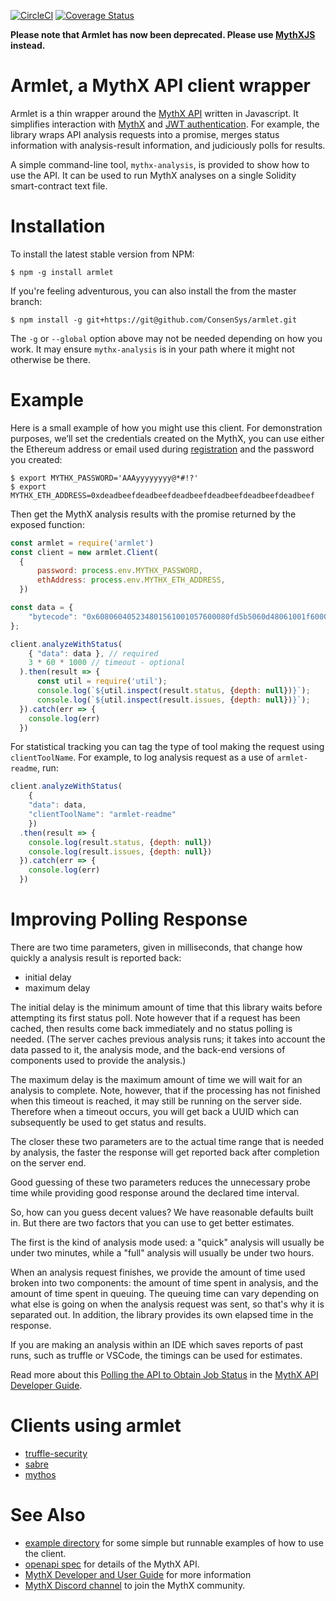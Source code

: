 [![CircleCI](https://circleci.com/gh/ConsenSys/armlet.svg?style=svg)](https://circleci.com/gh/ConsenSys/armlet)
[![Coverage Status](https://coveralls.io/repos/github/ConsenSys/armlet/badge.svg?branch=master)](https://coveralls.io/github/ConsenSys/armlet?branch=master)

**Please note that Armlet has now been deprecated. Please use [MythXJS](https://github.com/ConsenSys/mythxjs) instead.**

# Armlet, a MythX API client wrapper

Armlet is a thin wrapper around the [MythX API](https://api.mythx.io/v1/openapi) written in Javascript. It simplifies interaction with [MythX](https://mythx.io/) and [JWT authentication](https://jwt.io/introduction/). For example, the library wraps API analysis requests into a promise, merges status information with analysis-result information, and judiciously polls for results.

A simple command-line tool, `mythx-analysis`, is provided to show how to use the API. It can be used to run MythX analyses on a single Solidity smart-contract text file.

# Installation

To install the latest stable version from NPM:

```
$ npm -g install armlet
```

If you're feeling adventurous, you can also install the from the master branch:

```
$ npm install -g git+https://git@github.com/ConsenSys/armlet.git
```

The `-g` or `--global` option above may not be needed depending on how you work. It may ensure `mythx-analysis` is in your path where it might not otherwise be there.

# Example

Here is a small example of how you might use this client. For demonstration purposes, we’ll set the credentials created on the MythX, you can use either the Ethereum address or email used during
[registration](https://docs.mythx.io/en/latest/main/getting-started.html#how-do-i-sign-up) and the password you created:


```console
$ export MYTHX_PASSWORD='AAAyyyyyyyy@*#!?'
$ export MYTHX_ETH_ADDRESS=0xdeadbeefdeadbeefdeadbeefdeadbeefdeadbeefdeadbeef
```

Then get the MythX analysis results with the promise returned by
the exposed function:

```javascript
const armlet = require('armlet')
const client = new armlet.Client(
  {
      password: process.env.MYTHX_PASSWORD,
      ethAddress: process.env.MYTHX_ETH_ADDRESS,
  })

const data = {
    "bytecode": "0x608060405234801561001057600080fd5b5060d48061001f6000396000f3fe608060405260043610603f576000357c0100000000000000000000000000000000000000000000000000000000900463ffffffff16806338d94193146044575b600080fd5b348015604f57600080fd5b50607960048036036020811015606457600080fd5b8101908080359060200190929190505050608f565b6040518082815260200191505060405180910390f35b600081600881101515609d57fe5b01600091509050548156fea165627a7a723058206f554b09240c9771a583534d72575fcfb4623ab4df3ddc139442047795fd383b0029",
};

client.analyzeWithStatus(
    { "data": data }, // required
    3 * 60 * 1000 // timeout - optional
  ).then(result => {
	  const util = require('util');
	  console.log(`${util.inspect(result.status, {depth: null})}`);
	  console.log(`${util.inspect(result.issues, {depth: null})}`);
  }).catch(err => {
    console.log(err)
  })
```

For statistical tracking you can tag the type of tool making the request using `clientToolName`.
For example, to log analysis request as a use of `armlet-readme`, run:

```javascript
client.analyzeWithStatus(
    {
	"data": data,
	"clientToolName": "armlet-readme"
    })
  .then(result => {
    console.log(result.status, {depth: null})
    console.log(result.issues, {depth: null})
  }).catch(err => {
    console.log(err)
  })
```

# Improving Polling Response

There are two time parameters, given in milliseconds, that change how quickly a analysis result is reported back:

* initial delay
* maximum delay

The initial delay is the minimum amount of time that this library
waits before attempting its first status poll. Note however that if a
request has been cached, then results come back immediately and no
status polling is needed.  (The server caches previous analysis runs;
it takes into account the data passed to it, the analysis mode, and the
back-end versions of components used to provide the analysis.)

The maximum delay is the maximum amount of time we will wait for an
analysis to complete. Note, however, that if the processing has not
finished when this timeout is reached, it may still be running on the
server side. Therefore when a timeout occurs, you will get back a
UUID which can subsequently be used to get status and results.

The closer these two parameters are to the actual time range that is
needed by analysis, the faster the response will get reported back
after completion on the server end.

Good guessing of these two parameters reduces the
unnecessary probe time while providing good response around the declared
time interval.

So, how can you guess decent values? We have reasonable defaults built
in. But there are two factors that you can use to get better estimates.

The first is the kind of analysis mode used: a "quick" analysis will
usually be under two minutes, while a "full" analysis will usually be
under two hours.

When an analysis request finishes, we provide the amount of time used
broken into two components: the amount of time spent in analysis, and
the amount of time spent in queuing. The queuing time can vary
depending on what else is going on when the analysis request
was sent, so that's why it is separated out. In addition, the
library provides its own elapsed time in the response.

If you are making an analysis within an IDE which saves reports of
past runs, such as truffle or VSCode, the timings can be used for
estimates.

Read more about this [Polling the API to Obtain Job Status](https://docs.mythx.io/en/latest/main/building-security-tools-on-mythx.html?polling-the-api-to-obtain-job-status) in the [MythX API Developer Guide](https://docs.mythx.io/en/latest/main/building-security-tools-on-mythx.html).


# Clients using armlet

* [truffle-security](https://www.npmjs.com/package/truffle-security)
* [sabre](https://www.npmjs.com/package/sabre-mythx)
* [mythos](https://www.npmjs.com/package/mythos)

# See Also

* [example directory](https://github.com/ConsenSys/armlet/tree/master/example)
for some simple but runnable examples of how to use the client.
* [openapi spec](https://api.mythx.io/v1/openapi) for details of the MythX API.
* [MythX Developer and User Guide](https://docs.mythx.io) for more information
* [MythX Discord channel](https://discord.gg/kktn8Wt) to join the MythX community.
